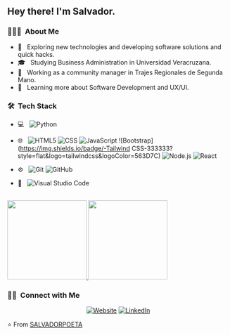 <h2> Hey there! I'm Salvador.</h2>

<h3> 👨🏻‍💻 &nbsp;About Me </h3>

- 🤔 &nbsp; Exploring new technologies and developing software solutions and quick hacks.
- 🎓 &nbsp; Studying Business Administration in Universidad Veracruzana.
- 💼 &nbsp; Working as a community manager in Trajes Regionales de Segunda Mano.
- 🌱 &nbsp; Learning more about Software Development and UX/UI.

<h3> 🛠 &nbsp;Tech Stack</h3>

- 💻 &nbsp;
  ![Python](https://img.shields.io/badge/-Python-333333?style=flat&logo=python)
  
- 🌐 &nbsp;
  ![HTML5](https://img.shields.io/badge/-HTML5-333333?style=flat&logo=HTML5)
  ![CSS](https://img.shields.io/badge/-CSS-333333?style=flat&logo=CSS3&logoColor=1572B6)
  ![JavaScript](https://img.shields.io/badge/-JavaScript-333333?style=flat&logo=javascript)
  ![Bootstrap](https://img.shields.io/badge/-Tailwind CSS-333333?style=flat&logo=tailwindcss&logoColor=563D7C)
  ![Node.js](https://img.shields.io/badge/-Node.js-333333?style=flat&logo=node.js)
  ![React](https://img.shields.io/badge/-React-333333?style=flat&logo=react)
- ⚙️ &nbsp;
  ![Git](https://img.shields.io/badge/-Git-333333?style=flat&logo=git)
  ![GitHub](https://img.shields.io/badge/-GitHub-333333?style=flat&logo=github)
- 🔧 &nbsp;
  ![Visual Studio Code](https://img.shields.io/badge/-Visual%20Studio%20Code-333333?style=flat&logo=visual-studio-code&logoColor=007ACC)

<br/>

<a href="https://github.com/SALVADORPOETA">
  <img height="180em" src="https://github-readme-stats.vercel.app/api?username=SALVADORPOETA&theme=buefy&show_icons=true" />
  <img height="180em" src="https://github-readme-stats.vercel.app/api/top-langs/?username=SALVADORPOETA&theme=buefy&layout=compact" />
</a>

<br/>

<h3> 🤝🏻 &nbsp;Connect with Me </h3>

<p align="center">
<a href="https://salvador-martinez.vercel.app/"><img alt="Website" src="https://img.shields.io/website?logo=Google%20Chrome&up_color=blue&up_message=salvador-martinez.vercel.app&url=https%3A%2F%2Fsalvador-martinez.vercel.app%2F"></a>
<a href="https://www.linkedin.com/in/salvador-mart%C3%ADnez-sm/"><img alt="LinkedIn" src="https://img.shields.io/website?down_color=blue&down_message=Salvador%20Mart%C3%ADnez&label=LinkedIn&logo=LinkedIn&up_color=blue&up_message=LInkedIn&url=https%3A%2F%2Fwww.linkedin.com%2Fin%2Fsalvador-mart%25C3%25ADnez-sm%2F"></a>

⭐️ From [SALVADORPOETA](https://github.com/SALVADORPOETA)
